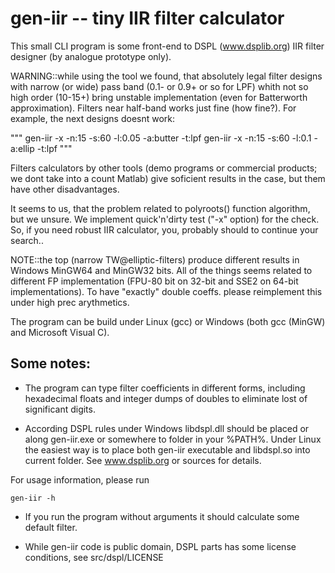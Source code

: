 # gen-iir -- tiny IIR filter calculator

This small CLI program is some front-end to DSPL (www.dsplib.org)
IIR filter designer (by analogue prototype only).

WARNING::while using the tool we found, that absolutely legal
filter designs with narrow (or wide) pass band (0.1- or 0.9+ or so
for LPF) whith not so high order (10-15+) bring unstable
implementation (even for Batterworth approximation). Filters near
half-band works just fine (how fine?). For example, the next designs
doesnt work:

"""
gen-iir -x -n:15 -s:60 -l:0.05 -a:butter -t:lpf
gen-iir -x -n:15 -s:60 -l:0.1 -a:ellip -t:lpf
"""

Filters calculators by other tools (demo programs or commercial
products; we dont take into a count Matlab) give soficient results
in the case, but them have other disadvantages.

It seems to us, that the problem related to polyroots() function
algorithm, but we unsure. We implement quick'n'dirty test
("-x" option) for the check. So, if you need robust IIR calculator,
you, probably should to continue your search..

NOTE::the top (narrow TW@elliptic-filters) produce different results
in Windows MinGW64 and MinGW32 bits. All of the things seems related
to different FP implementation (FPU-80 bit on 32-bit and SSE2 on 64-bit
implementations). To have "exactly" double coeffs. please reimplement
this under high prec arythmetics.

The program can be build under Linux (gcc) or Windows (both gcc (MinGW)
and Microsoft Visual C).

## Some notes:

* The program can type filter coefficients in different forms,
including hexadecimal floats and integer dumps of doubles to
eliminate lost of significant digits.

* According DSPL rules under Windows libdspl.dll should be
placed or along gen-iir.exe or somewhere to folder in your %PATH%.
Under Linux the easiest way is to place both gen-iir executable and
libdspl.so into current folder. See www.dsplib.org or sources for
details.

For usage information, please run

	gen-iir -h

* If you run the program without arguments it should calculate
some default filter.

* While gen-iir code is public domain, DSPL parts has some license
conditions, see src/dspl/LICENSE
